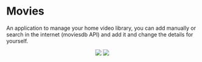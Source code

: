 # Movies
An application to manage your home video library, you can add manually or search in the internet (moviesdb API) and add it and change the details for yourself.  
<p align="center">
  <img max-width:50px src="http://up419.siz.co.il/up3/tq3ttoamky0z.jpg">
  <img max-width:50px src="http://up419.siz.co.il/up2/nyzwmmkooiwj.jpg">
</p>


